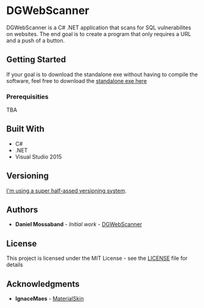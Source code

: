 # DGWebScanner

DGWebScanner is a C# .NET application that scans for SQL vulnerabilites on websites. The end goal is to create a program that only requires a URL and a push of a button.

## Getting Started

If your goal is to download the standalone exe without having to compile the software, feel free to download the [standalone exe here](https://github.com/Dgameman1/DGWebScanner/blob/master/DGWebScanner.exe)

### Prerequisities

TBA

## Built With

* C#
* .NET
* Visual Studio 2015

## Versioning

[I'm using a super half-assed versioning system](https://github.com/Dgameman1/DGWebScanner/blob/master/version.txt). 

## Authors

* **Daniel Mossaband** - *Initial work* - [DGWebScanner](https://github.com/Dgameman1/DGWebScanner)

## License

This project is licensed under the MIT License - see the [LICENSE](LICENSE) file for details

## Acknowledgments

* **IgnaceMaes** - [MaterialSkin](https://github.com/IgnaceMaes/MaterialSkin)
